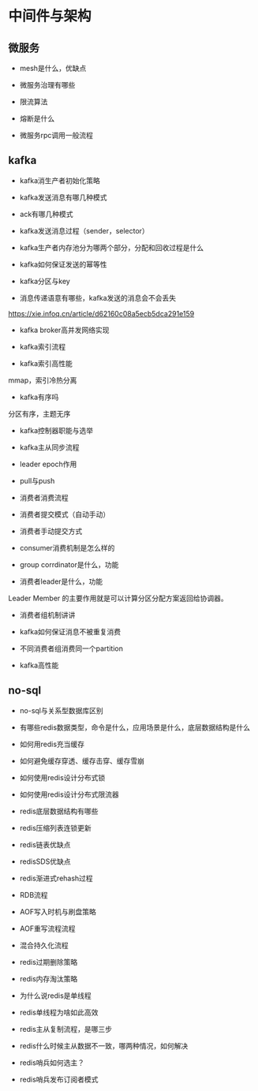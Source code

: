 # 中间件与架构

## 微服务

+ mesh是什么，优缺点

+ 微服务治理有哪些

+ 限流算法

+ 熔断是什么

+ 微服务rpc调用一般流程

## kafka

+ kafka消生产者初始化策略

+ kafka发送消息有哪几种模式

+ ack有哪几种模式

+ kafka发送消息过程（sender，selector）

+ kafka生产者内存池分为哪两个部分，分配和回收过程是什么

+ kafka如何保证发送的幂等性

+ kafka分区与key

+ 消息传递语意有哪些，kafka发送的消息会不会丢失

https://xie.infoq.cn/article/d62160c08a5ecb5dca291e159


+ kafka broker高并发网络实现

+ kafka索引流程

+ kafka索引高性能

mmap，索引冷热分离

+ kafka有序吗

分区有序，主题无序


+ kafka控制器职能与选举

+ kafka主从同步流程

+ leader epoch作用


+ pull与push

+ 消费者消费流程

+ 消费者提交模式（自动手动）

+ 消费者手动提交方式

+ consumer消费机制是怎么样的

+ group corrdinator是什么，功能

+ 消费者leader是什么，功能

Leader Member 的主要作用就是可以计算分区分配方案返回给协调器。

+ 消费者组机制讲讲

+ kafka如何保证消息不被重复消费

+ 不同消费者组消费同一个partition


+ kafka高性能



## no-sql

+ no-sql与关系型数据库区别


+ 有哪些redis数据类型，命令是什么，应用场景是什么，底层数据结构是什么



+ 如何用redis充当缓存



+ 如何避免缓存穿透、缓存击穿、缓存雪崩



+ 如何使用redis设计分布式锁



+ 如何使用redis设计分布式限流器



+ redis底层数据结构有哪些

+ redis压缩列表连锁更新

+ redis链表优缺点

+ redisSDS优缺点

+ redis渐进式rehash过程



+ RDB流程

+ AOF写入时机与刷盘策略

+ AOF重写流程流程

+ 混合持久化流程



+ redis过期删除策略

+ redis内存淘汰策略



+ 为什么说redis是单线程

+ redis单线程为啥如此高效



+ redis主从复制流程，是哪三步

+ redis什么时候主从数据不一致，哪两种情况，如何解决

+ redis哨兵如何选主？

+ redis哨兵发布订阅者模式